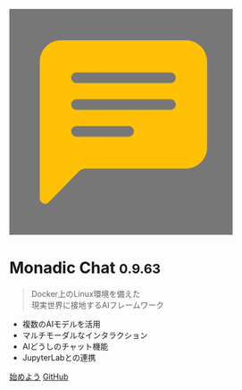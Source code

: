 ![](https://raw.githubusercontent.com/yohasebe/monadic-chat/refs/heads/main/docs/assets/images/favicon/favicon.png ':size=100 :style=border-radius: 20%;')

# <b>Monadic Chat</b> <small><b>0.9.63</b></small>

> Docker上のLinux環境を備えた<br />現実世界に接地するAIフレームワーク

- 複数のAIモデルを活用
- マルチモーダルなインタラクション
- AIどうしのチャット機能
- JupyterLabとの連携

[始めよう](#monadic-chat)
[GitHub](https://github.com/yohasebe/monadic-chat/)

